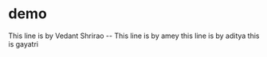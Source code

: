 # demo

This line is by Vedant Shrirao --
This line is by amey 
this line is by aditya
this is gayatri 
